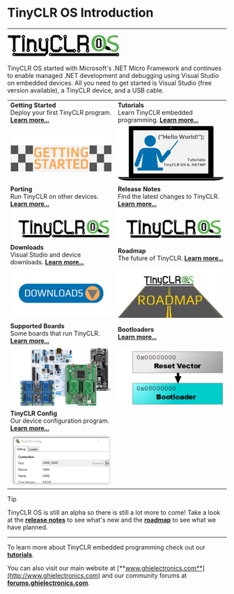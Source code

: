 # TinyCLR OS Introduction
---
![TinyCLR Logo](images/tinyclr-logo-noborder.jpg)

TinyCLR OS started with Microsoft's .NET Micro Framework and continues to enable managed .NET development and debugging using Visual Studio on embedded devices. All you need to get started is Visual Studio (free version available), a TinyCLR device, and a USB cable.

|  |  |
|--|--|
|  **Getting Started** </br> Deploy your first TinyCLR program. [**Learn more...**](getting-started.md)  |  **Tutorials** </br> Learn TinyCLR embedded programming. [**Learn more...**](tutorials/intro.md)   |
|  [![Getting Started](images/getting-started.jpg)](getting-started.md)   |  [![Tutorials](images/tutorials.jpg)](tutorials/intro.md)  |
|   **Porting** </br> Run TinyCLR on other devices. [**Learn more...**](porting/intro.md)  |  **Release Notes** </br> Find the latest changes to TinyCLR. [**Learn more...**](release-notes.md)  |
|  [![TinyCLR Logo](images/tinyclr-logo.jpg)](porting/intro.md)   |  [![Release Notes](images/tinyclr-logo.jpg)](release-notes.md)   |
|  **Downloads** </br> Visual Studio and device downloads. [**Learn more...**](downloads.md)   |   **Roadmap** </br> The future of TinyCLR. [**Learn more...**](roadmap.md)  |
|  [![Download](images/download.jpg)](downloads.md)   |  [![Road](images/roadmap.jpg)](roadmap.md)   |
|  **Supported Boards** </br> Some boards that run TinyCLR. [**Learn more...**](boards/intro.md)   |  **Bootloaders** </br> [**Learn more...**](loaders/intro.md)   |
|  [![Boards](images/boards.png)](boards/intro.md)   |  [![Bootloader](images/bootloader.png)](loaders/intro.md)   |
|  **TinyCLR Config** </br> Our device configuration program. [**Learn more...**](tinyclr-config.md)   |    |
|  [![TinyCLR Config](images/tinyclr-config-sm.png)](tinyclr-config.md)   |     |

> [!Tip]
> TinyCLR OS is still an alpha so there is still a lot more to come!  Take a look at the [**release notes**](release-notes.md) to see what's new and the [**roadmap**](roadmap.md) to see what we have planned.

***

To learn more about TinyCLR embedded programming check out our [**tutorials**](tutorials/intro.md).

You can also visit our main website at [**www.ghielectronics.com**](http://www.ghielectronics.com) and our community forums at [**forums.ghielectronics.com**](https://forums.ghielectronics.com/).

